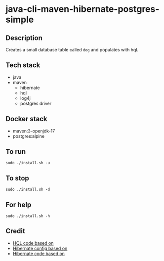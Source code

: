 # java-cli-maven-hibernate-postgres-simple

## Description
Creates a small database table
called `dog` and populates with
hql.

## Tech stack
- java
- maven
  - hibernate
  - hql
  - log4j
  - postgres driver

## Docker stack
- maven:3-openjdk-17
- postgres:alpine

## To run
`sudo ./install.sh -u`

## To stop
`sudo ./install.sh -d`

## For help
`sudo ./install.sh -h`

## Credit
- [HQL code based on](https://www.journaldev.com/2954/hibernate-query-language-hql-example-tutorial)
- [Hibernate config based on](https://www.theserverside.com/blog/Coffee-Talk-Java-News-Stories-and-Opinions/An-example-hibernatecfgxml-for-MySQL-8-and-Hibernate-5)
- [Hibernate code based on](https://github.com/lokeshgupta1981/hibernate/tree/master/hibernate-hello-world)
